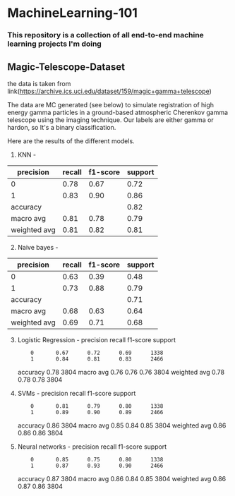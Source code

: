 # MachineLearning-101

### This repository is a collection of all end-to-end machine learning projects I'm doing

## Magic-Telescope-Dataset
the data is taken from link(https://archive.ics.uci.edu/dataset/159/magic+gamma+telescope)

The data are MC generated (see below) to simulate registration of high energy gamma particles in a ground-based atmospheric Cherenkov gamma telescope using the imaging technique. Our labels are either gamma or hardon, so It's a binary classification.

Here are the results of the different models.

1. KNN -        

| precision     | recall  | f1-score  |         support |
|---------------|---------|-----------|-----------------|
|           0   |   0.78  |   0.67    | 0.72    |   1338|
|           1   |   0.83  |   0.90    | 0.86    |  2466 |
|     accuracy  |         |           |  0.82   |   3804|
|    macro avg  |    0.81 |   0.78    | 0.79    |  3804 |
| weighted avg   |   0.81  |  0.82    | 0.81   |  3804  |

 2. Naive bayes - 

| precision     | recall  | f1-score  | support         |
|---------------|---------|-----------|-----------------|
|           0   |   0.63 |   0.39   | 0.48   |   1338|
|           1   |   0.73  |   0.88    | 0.79    |  2466 |
|     accuracy  |         |           |  0.71   |   3804|
|    macro avg  |    0.68 |   0.63    | 0.64    |  3804 |
| weighted avg   |   0.69  |  0.71    | 0.68  |  3804  |
3. Logistic Regression -
                precision     recall  f1-score   support

           0       0.67      0.72      0.69      1338
           1       0.84      0.81      0.83      2466

    accuracy                           0.78      3804
   macro avg       0.76      0.76      0.76      3804
weighted avg       0.78      0.78      0.78      3804
4. SVMs -  precision    recall  f1-score   support

           0       0.81      0.79      0.80      1338
           1       0.89      0.90      0.89      2466

    accuracy                           0.86      3804
   macro avg       0.85      0.84      0.85      3804
weighted avg       0.86      0.86      0.86      3804
5. Neural networks -  precision    recall  f1-score   support

           0       0.85      0.75      0.80      1338
           1       0.87      0.93      0.90      2466

    accuracy                           0.87      3804
   macro avg       0.86      0.84      0.85      3804
weighted avg       0.86      0.87      0.86      3804


